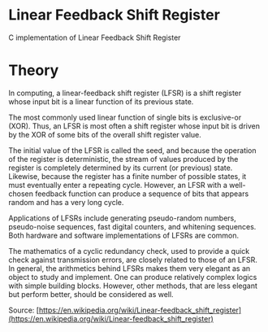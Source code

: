 # Linear Feedback Shift Register
C implementation of Linear Feedback Shift Register

# Theory

In computing, a linear-feedback shift register (LFSR) is a shift register whose input bit is a linear function of its previous state.

The most commonly used linear function of single bits is exclusive-or (XOR). Thus, an LFSR is most often a shift register whose input bit is driven by the XOR of some bits of the overall shift register value.

The initial value of the LFSR is called the seed, and because the operation of the register is deterministic, the stream of values produced by the register is completely determined by its current (or previous) state. Likewise, because the register has a finite number of possible states, it must eventually enter a repeating cycle. However, an LFSR with a well-chosen feedback function can produce a sequence of bits that appears random and has a very long cycle.

Applications of LFSRs include generating pseudo-random numbers, pseudo-noise sequences, fast digital counters, and whitening sequences. Both hardware and software implementations of LFSRs are common.

The mathematics of a cyclic redundancy check, used to provide a quick check against transmission errors, are closely related to those of an LFSR. In general, the arithmetics behind LFSRs makes them very elegant as an object to study and implement. One can produce relatively complex logics with simple building blocks. However, other methods, that are less elegant but perform better, should be considered as well.

Source: [https://en.wikipedia.org/wiki/Linear-feedback_shift_register](https://en.wikipedia.org/wiki/Linear-feedback_shift_register)
